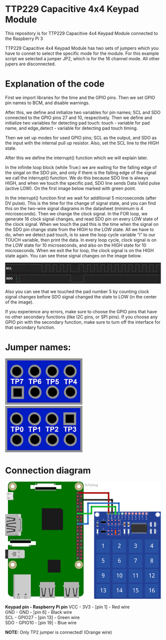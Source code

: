 # TTP229 Capacitive 4x4 Keypad Module  
This repository is for TTP229 Capacitive 4x4 Keypad Module connected to the Raspberry Pi 3  

TTP229 Capacitive 4x4 Keypad Module has two sets of jumpers which you have to connet to select the specific mode for the module. For this example script we selected a jumper JP2, which is for the 16 channel mode. All other jupers are disconnected.

# Explanation of the code  

First we import libraries for the time and the GPIO pins. Then we set GPIO pin names to BCM, and disable warnings.

After this, we define and initialize two variables for pin names; SCL and SDO connected to the GPIO pins 27 and 10, respectively. Then we define and initialize two variables for detecting pad touch:
touch - variable for pad name, and
edge_detect - variable for detecting pad touch timing.

Then we set up modes for used GPIO pins; SCL as the output, and SDO as the input with the internal pull up resistor. Also, set the SCL line to the HIGH state.

After this we define the interrupt() function which we will explain later.

In the infinite loop block (while True:) we are waiting for the falling edge of the singal on the SDO pin, and only if there is the falling edge of the signal we call the interrupt() function. We do this because SDO line is always HIGH, and when we touch the specific pad, SDO line sends Data Valid pulse (active LOW). On the first image below marked with green point.

In the interrupt() function first we wait for additional 5 microseconds (after DV pulse). This is the time for the change of signal state, and you can find this on the two-wire signal diagrams in the datasheet (minimum is 4 microseconds). Then we change the clock signal. In the FOR loop, we generate 16 clock signal changes, and read SDO pin on every LOW state of the clock signal. When we touch the pad this is the time when the signal on the SDO pin change state from the HIGH to the LOW state. All we have to do, when we detect pad touch, is to save the loop cycle variable “i” to our TOUCH variable, then print the data. In every loop cycle, clock signal is on the LOW state for 10 microseconds, and also on the HIGH state for 10 microseconds. When we exit the for loop, the clock signal is on the HIGH state again. You can see these signal changes on the image below. 

![alt](https://github.com/Slaveche90/ttp229/blob/master/Signals.png?raw=true)

Also you can see that we touched the pad number 5 by counting clock signal changes before SDO signal changed the state to LOW (in the center of the image).  

If you experience any errors, make sure to choose the GPIO pins that have no other secondary functions (like I2C pins, or SPI pins). If you choose any GPIO pin with the secondary function, make sure to turn off the interface for that secondary function.

# Jumper names:  

![alt](https://github.com/Slaveche90/ttp229/blob/master/JumperNames.png?raw=true)

# Connection diagram  

![alt](https://github.com/Slaveche90/ttp229/blob/master/ConnectionDiagram.png?raw=true)  

**Keypad pin - Raspberry Pi pin** 
VCC - 3V3 - [pin 1] - Red wire  
GND - GND - [pin 6] - Black wire  
SCL - GPIO27 - [pin 13] - Green wire  
SDO - GPIO10 - [pin 19] - Blue wire  

**NOTE:** Only TP2 jumper is connected! (Orange wire)  